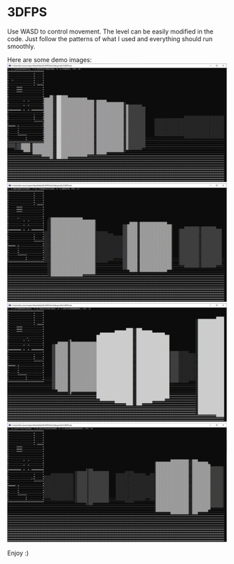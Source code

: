# 3DFPS

Use WASD to control movement.
The level can be easily modified in the code. Just follow the patterns of what I used and everything should run smoothly.

Here are some demo images:
![Alt text](img1.jpg?raw=true "Title")
![Alt text](img2.jpg?raw=true "Title")
![Alt text](img3.jpg?raw=true "Title")
![Alt text](img4.jpg?raw=true "Title")

Enjoy :)
